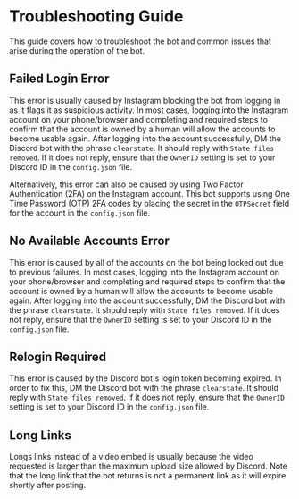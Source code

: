 # Troubleshooting Guide
This guide covers how to troubleshoot the bot and common issues that arise during the operation of the bot.

## Failed Login Error
This error is usually caused by Instagram blocking the bot from logging in as it flags it as suspicious activity. In most cases, logging into the Instagram account on your phone/browser and completing and required steps to confirm that the account is owned by a human will allow the accounts to become usable again. After logging into the account successfully, DM the Discord bot with the phrase `clearstate`. It should reply with `State files removed`. If it does not reply, ensure that the `OwnerID` setting is set to your Discord ID in the `config.json` file.

Alternatively, this error can also be caused by using Two Factor Authentication (2FA) on the Instagram account. This bot supports using One Time Password (OTP) 2FA codes by placing the secret in the `OTPSecret` field for the account in the `config.json` file.

## No Available Accounts Error
This error is caused by all of the accounts on the bot being locked out due to previous failures. In most cases, logging into the Instagram account on your phone/browser and completing and required steps to confirm that the account is owned by a human will allow the accounts to become usable again. After logging into the account successfully, DM the Discord bot with the phrase `clearstate`. It should reply with `State files removed`. If it does not reply, ensure that the `OwnerID` setting is set to your Discord ID in the `config.json` file.

## Relogin Required
This error is caused by the Discord bot's login token becoming expired. In order to fix this, DM the Discord bot with the phrase `clearstate`. It should reply with `State files removed`. If it does not reply, ensure that the `OwnerID` setting is set to your Discord ID in the `config.json` file.

## Long Links
Longs links instead of a video embed is usually because the video requested is larger than the maximum upload size allowed by Discord. Note that the long link that the bot returns is not a permanent link as it will expire shortly after posting.
